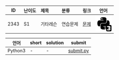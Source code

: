 | ID | 난이도 | 제목 | 분류 | 링크 | 언어 |
| -- | ---- | :-- | :-- | --- | --- |
| 2343 | S1 | 기타레슨 | 연습문제 | [문제](https://www.acmicpc.net/problem/2343) | [![python3](/assets/python3.svg)](/solutions/%5BS1%5D2343%20기타레슨/submit.py)  |

| 언어 | short | solution | submit |
| --- | ----- | -------- | ------ |
| Python3 | - | - | [submit.py](submit.py) |
